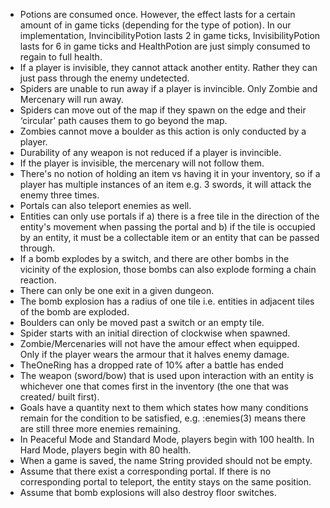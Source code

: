 * Potions are consumed once. However, the effect lasts for a certain amount of in game ticks (depending for the type of potion). In our implementation, InvincibilityPotion lasts 2 in game ticks, InvisibilityPotion lasts for 6 in game ticks and HealthPotion are just simply consumed to regain to full health.
* If a player is invisible, they cannot attack another entity. Rather they can just pass through the enemy undetected.
* Spiders are unable to run away if a player is invincible. Only Zombie and Mercenary will run away.
* Spiders can move out of the map if they spawn on the edge and their ‘circular' path causes them to go beyond the map.
* Zombies cannot move a boulder as this action is only conducted by a player.
* Durability of any weapon is not reduced if a player is invincible.
* If the player is invisible, the mercenary will not follow them.
* There's no notion of holding an item vs having it in your inventory, so if a player has multiple instances of an item e.g. 3 swords, it will attack the enemy three times.
* Portals can also teleport enemies as well.
* Entities can only use portals if a) there is a free tile in the direction of the entity's movement when passing the portal and b) if the tile is occupied by an entity, it must be a collectable item or an entity that can be passed through.
* If a bomb explodes by a switch, and there are other bombs in the vicinity of the explosion, those bombs can also explode forming a chain reaction.
* There can only be one exit in a given dungeon.
* The bomb explosion has a radius of one tile i.e. entities in adjacent tiles of the bomb are exploded.
* Boulders can only be moved past a switch or an empty tile.
* Spider starts with an initial direction of clockwise when spawned.
* Zombie/Mercenaries will not have the amour effect when equipped. Only if the player wears the armour that it halves enemy damage.
* TheOneRing has a dropped rate of 10% after a battle has ended
* The weapon (sword/bow) that is used upon interaction with an entity is whichever one that comes first in the inventory (the one that was created/ built first).
* Goals have a quantity next to them which states how many conditions remain for the condition to be satisfied, e.g. :enemies(3) means there are still three more enemies remaining.
* In Peaceful Mode and Standard Mode, players begin with 100 health. In Hard Mode, players begin with 80 health.
* When a game is saved, the name String provided should not be empty.
* Assume that there exist a corresponding portal. If there is no corresponding portal to teleport, the entity stays on the same position.
* Assume that bomb explosions will also destroy floor switches.